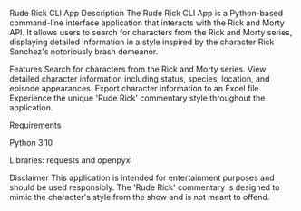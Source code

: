 Rude Rick CLI App
Description
The Rude Rick CLI App is a Python-based command-line interface application that interacts with the Rick and Morty API. It allows users to search for characters from the Rick and Morty series, displaying detailed information in a style inspired by the character Rick Sanchez's notoriously brash demeanor.

Features
Search for characters from the Rick and Morty series.
View detailed character information including status, species, location, and episode appearances.
Export character information to an Excel file.
Experience the unique 'Rude Rick' commentary style throughout the application.

Requirements

Python 3.10

Libraries:
requests and openpyxl

Disclaimer
This application is intended for entertainment purposes and should be used responsibly. The 'Rude Rick' commentary is designed to mimic the character's style from the show and is not meant to offend.
